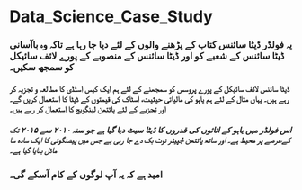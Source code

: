 # Data_Science_Case_Study

### یہ فولڈر ڈیٹا سائنس کتاب کے پڑھنے والوں کے لئے دیا جا رہا ہے تاکہ وہ باآسانی ڈیٹا سائنس کے شعبے کو اور ڈیٹا سائنس کے منصوبے کے پورے لائف سائیکل کو سمجھ سکیں۔

#### ڈیٹا سائنس لائف سائیکل کے پورے پروسس کو سمجھنے کے لئے ہم ایک کیس اسٹڈی کا مطالعہ و تجزیہ کر رہے ہیں۔ یہاں مثال کے لئے ہم یاہو کی مالیاتی حیثیت، اسٹاک کی قیمتوں کے ڈیٹا کا استعمال کریں گے۔ اور تجزیے کے لئے پائتھن لینگویج کا استعمال کر رہے ہیں۔ 

##### اس فولڈر میں یاہو کے اثاثوں کی قدروں کا ڈیٹا سیٹ دیا گیا ہے جو سنہ ۲۰۱۰ سے ۲۰۱۵ تک کےعرصے پر محیط ہے۔ اور ساتھ پائتھن جُپیٹر نوٹ بک دے جا رہی ہے جس میں پیشنگوئی کا ایک سادہ سا ماڈل بنایا گیا ہے۔

### امید ہے کہ یہ آپ لوگوں کے کام آسکے گی۔
